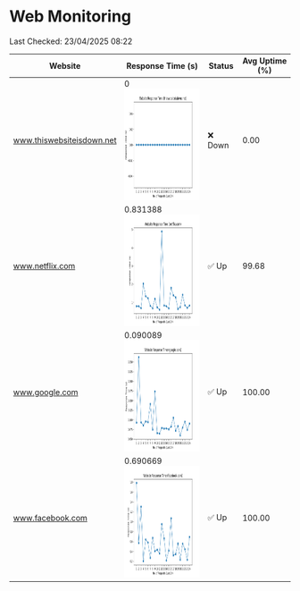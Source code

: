 # Web Monitoring

Last Checked: 23/04/2025 08:22

| Website | Response Time (s) | Status | Avg Uptime (%) |
|---------|-------------------|--------|----------------|
| www.thiswebsiteisdown.net | 0 <br> <img src="graph/thiswebsiteisdown.net.png" alt="Graph" width="200" height="200">  | ❌ Down | 0.00 |
| www.netflix.com | 0.831388 <br> <img src="graph/netflix.com.png" alt="Graph" width="200" height="200">  | ✅ Up | 99.68 |
| www.google.com | 0.090089 <br> <img src="graph/google.com.png" alt="Graph" width="200" height="200">  | ✅ Up | 100.00 |
| www.facebook.com | 0.690669 <br> <img src="graph/facebook.com.png" alt="Graph" width="200" height="200">  | ✅ Up | 100.00 |
